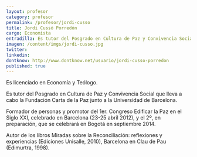 ```yaml
---
layout: profesor
category: profesor
permalink: /profesor/jordi-cusso
title: Jordi Cussó Porredón
cargo: Economista
entradilla: Es tutor del Posgrado en Cultura de Paz y Convivencia Social que lleva a cabo la Fundación Carta de la Paz junto a la Universidad de Barcelona.
imagen: /content/imgs/jordi-cusso.jpg
twitter:
linkedin:
dontknow: http://www.dontknow.net/usuario/jordi-cusso-porredon
published: true
---
```


Es licenciado en Economía y Teólogo.

Es tutor del Posgrado en Cultura de Paz y Convivencia Social que lleva a cabo la Fundación Carta de la Paz junto a la Universidad de Barcelona.

Formador de personas y promotor del 1er. Congreso Edificar la Paz en el Siglo XXI, celebrado en Barcelona (23-25 abril 2012), y el 2º, en preparación, que se celebrará en Bogotá en septiembre 2014.

Autor de los libros Miradas sobre la Reconciliación: reflexiones y experiencias (Ediciones Unisalle, 2010), Barcelona en Clau de Pau (Edimurtra, 1998).
